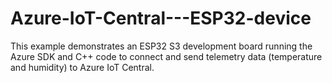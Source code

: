 # Azure-IoT-Central---ESP32-device
This example demonstrates an ESP32 S3 development board running the Azure SDK and C++ code to connect and send telemetry data (temperature and humidity) to Azure IoT Central.
